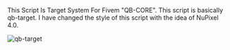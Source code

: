 This Script Is Target System For Fivem "QB-CORE".
This script is basically qb-target. I have changed the style of this script with the idea of NuPixel 4.0.

![qb-target](https://github.com/imahdiy/qb-target-nopixel4.0/assets/127969842/c8ed5fe9-5e9d-4ed9-9717-a091d0e3cad7)

